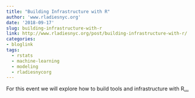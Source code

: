 ```yaml
---
title: "Building Infrastructure with R"
author: 'www.rladiesnyc.org'
date: '2018-09-17'
slug: building-infrastructure-with-r
link: http://www.rladiesnyc.org/post/building-infrastructure-with-r/
categories:
- bloglink
tags:
  - rstats
  - machine-learning
  - modeling
  - rladiesnycorg
---
```


For this event we will explore how to build tools and infrastructure with R[... <i class="fas fa-external-link-alt"></i>](http://www.rladiesnyc.org/post/building-infrastructure-with-r/)

